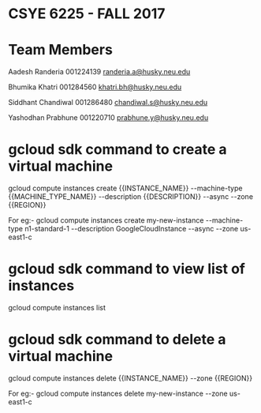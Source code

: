 # CSYE 6225 - FALL 2017

# Team Members

Aadesh Randeria   001224139  randeria.a@husky.neu.edu

Bhumika Khatri   001284560  khatri.bh@husky.neu.edu

Siddhant Chandiwal 001286480  chandiwal.s@husky.neu.edu

Yashodhan Prabhune 001220710  prabhune.y@husky.neu.edu


# gcloud sdk command to create a virtual machine

gcloud compute instances create {{INSTANCE_NAME}} --machine-type {{MACHINE_TYPE_NAME}} --description {{DESCRIPTION}} --async --zone {{REGION}}

For eg:- gcloud compute instances create my-new-instance --machine-type n1-standard-1 --description GoogleCloudInstance --async --zone us-east1-c

# gcloud sdk command to view list of instances

gcloud compute instances list

# gcloud sdk command to delete a virtual machine

gcloud compute instances delete {{INSTANCE_NAME}} --zone {{REGION}}

For eg:- gcloud compute instances delete my-new-instance --zone us-east1-c
